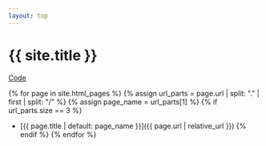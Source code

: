 ```yaml
---
layout: top
---
```

# {{ site.title }}

[Code](https://github.com/remino/shards)

{% for page in site.html_pages %}
  {% assign url_parts = page.url | split: "." | first | split: "/" %}
  {% assign page_name = url_parts[1] %}
  {% if url_parts.size == 3 %}
- [{{ page.title | default: page_name }}]({{ page.url | relative_url }})
  {% endif %}
{% endfor %}
